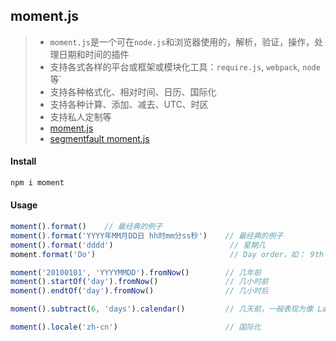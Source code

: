 ## moment.js

> * `moment.js`是一个可在`node.js`和浏览器使用的，解析，验证，操作，处理日期和时间的插件
> * 支持各式各样的平台或框架或模块化工具：`require.js`, `webpack`, `node`等`
> * 支持各种格式化、相对时间、日历、国际化
> * 支持各种计算、添加、减去、UTC、时区
> * 支持私人定制等
> * [moment.js](www.momentjs.com)
> * [segmentfault moment.js](https://segmentfault.com/a/1190000002983871)

#### Install

```bash
npm i moment
```

#### Usage

```js
moment().format()    // 最经典的例子
moment().format('YYYY年MM月DD日 hh时mm分ss秒')    // 最经典的例子
moment().format('dddd')                          // 星期几
moment.format('Do')                              // Day order，如： 9th

moment('20100101', 'YYYYMMDD').fromNow()        // 几年前
moment().startOf('day').fromNow()               // 几小时前
moment().endtOf('day').fromNow()                // 几小时后

moment().subtract(6, 'days').calendar()         // 几天前，一般表现为像 Last Sunday 等

moment().locale('zh-cn')                        // 国际化
```

